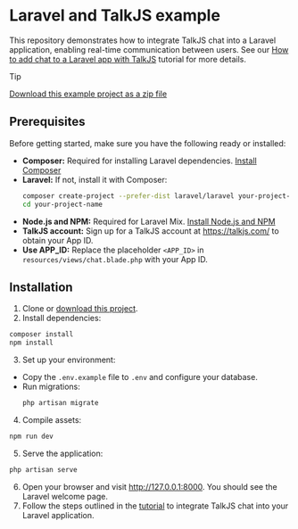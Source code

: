# Laravel and TalkJS example

This repository demonstrates how to integrate TalkJS chat into a Laravel application, enabling real-time communication between users. See our [How to add chat to a Laravel app with TalkJS](https://talkjs.com/resources/how-to-add-chat-to-a-laravel-app-with-talkjs/) tutorial for more details.

> [!TIP]
> [Download this example project as a zip file](https://github.com/talkjs/talkjs-examples/releases/latest/download/php.laravel-integration.zip)

## Prerequisites

Before getting started, make sure you have the following ready or installed:

- **Composer:** Required for installing Laravel dependencies. [Install Composer](https://getcomposer.org/download/)
- **Laravel:** If not, install it with Composer:
  ```bash
  composer create-project --prefer-dist laravel/laravel your-project-name
  cd your-project-name
- **Node.js and NPM:** Required for Laravel Mix. [Install Node.js and NPM](https://docs.npmjs.com/downloading-and-installing-node-js-and-npm)
- **TalkJS account:** Sign up for a TalkJS account at https://talkjs.com/ to obtain your App ID.
- **Use APP_ID:** Replace the placeholder `<APP_ID>` in `resources/views/chat.blade.php` with your App ID.

## Installation
1. Clone or [download this project]((https://github.com/talkjs/talkjs-examples/releases/latest/download/php.laravel-integration.zip)).
2. Install dependencies:
  ```bash
  composer install
  npm install
  ```
3. Set up your environment:
  -  Copy the `.env.example` file to `.env` and configure your database.
  - Run migrations:
    ```bash
    php artisan migrate
    ```
4. Compile assets:
  ```bash
  npm run dev
  ```
5. Serve the application:
  ```bash
  php artisan serve
  ```
6. Open your browser and visit http://127.0.0.1:8000. You should see the Laravel welcome page.
7. Follow the steps outlined in the [tutorial]((https://talkjs.com/resources/how-to-add-chat-to-a-laravel-app-with-talkjs/)) to integrate TalkJS chat into your Laravel application.
